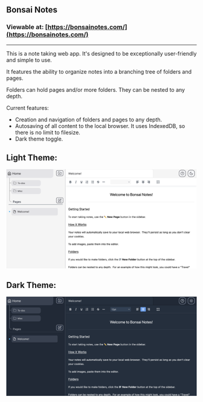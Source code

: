 ## Bonsai Notes

<!-- img size: 1060 x 840 -->

### Viewable at: [https://bonsainotes.com/](https://bonsainotes.com/)

---

This is a note taking web app. It's designed to be exceptionally user-friendly and simple to use.

It features the ability to organize notes into a branching tree of folders and pages.

Folders can hold pages and/or more folders. They can be nested to any depth.

Current features:

- Creation and navigation of folders and pages to any depth.
- Autosaving of all content to the local browser. It uses IndexedDB, so there is no limit to filesize.
- Dark theme toggle.

## Light Theme:

![image of app](./public/preview.png)

## Dark Theme:

![image of app](./public/preview-dark.png)
